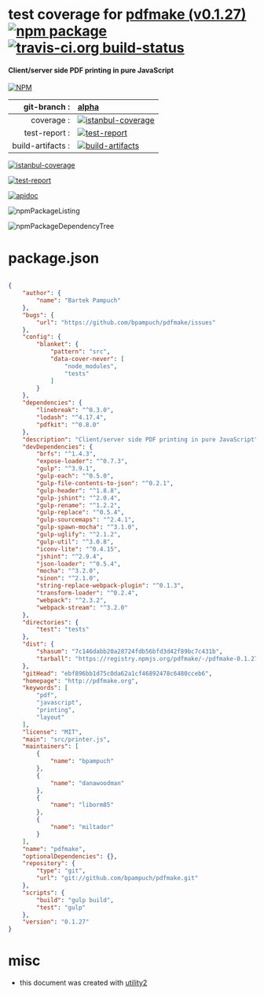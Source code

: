 # test coverage for  [pdfmake (v0.1.27)](http://pdfmake.org)  [![npm package](https://img.shields.io/npm/v/npmtest-pdfmake.svg?style=flat-square)](https://www.npmjs.org/package/npmtest-pdfmake) [![travis-ci.org build-status](https://api.travis-ci.org/npmtest/node-npmtest-pdfmake.svg)](https://travis-ci.org/npmtest/node-npmtest-pdfmake)
#### Client/server side PDF printing in pure JavaScript

[![NPM](https://nodei.co/npm/pdfmake.png?downloads=true&downloadRank=true&stars=true)](https://www.npmjs.com/package/pdfmake)

| git-branch : | [alpha](https://github.com/npmtest/node-npmtest-pdfmake/tree/alpha)|
|--:|:--|
| coverage : | [![istanbul-coverage](https://npmtest.github.io/node-npmtest-pdfmake/build/coverage.badge.svg)](https://npmtest.github.io/node-npmtest-pdfmake/build/coverage.html/index.html)|
| test-report : | [![test-report](https://npmtest.github.io/node-npmtest-pdfmake/build/test-report.badge.svg)](https://npmtest.github.io/node-npmtest-pdfmake/build/test-report.html)|
| build-artifacts : | [![build-artifacts](https://npmtest.github.io/node-npmtest-pdfmake/glyphicons_144_folder_open.png)](https://github.com/npmtest/node-npmtest-pdfmake/tree/gh-pages/build)|

[![istanbul-coverage](https://npmtest.github.io/node-npmtest-pdfmake/build/screenCapture.buildCi.browser.%252Ftmp%252Fbuild%252Fcoverage.lib.html.png)](https://npmtest.github.io/node-npmtest-pdfmake/build/coverage.html/index.html)

[![test-report](https://npmtest.github.io/node-npmtest-pdfmake/build/screenCapture.buildCi.browser.%252Ftmp%252Fbuild%252Ftest-report.html.png)](https://npmtest.github.io/node-npmtest-pdfmake/build/test-report.html)

[![apidoc](https://npmdoc.github.io/node-npmdoc-pdfmake/build/screenCapture.buildCi.browser.%252Ftmp%252Fbuild%252Fapidoc.html.png)](https://npmdoc.github.io/node-npmdoc-pdfmake/build/apidoc.html)

![npmPackageListing](https://npmtest.github.io/node-npmtest-pdfmake/build/screenCapture.npmPackageListing.svg)

![npmPackageDependencyTree](https://npmtest.github.io/node-npmtest-pdfmake/build/screenCapture.npmPackageDependencyTree.svg)



# package.json

```json

{
    "author": {
        "name": "Bartek Pampuch"
    },
    "bugs": {
        "url": "https://github.com/bpampuch/pdfmake/issues"
    },
    "config": {
        "blanket": {
            "pattern": "src",
            "data-cover-never": [
                "node_modules",
                "tests"
            ]
        }
    },
    "dependencies": {
        "linebreak": "^0.3.0",
        "lodash": "^4.17.4",
        "pdfkit": "^0.8.0"
    },
    "description": "Client/server side PDF printing in pure JavaScript",
    "devDependencies": {
        "brfs": "^1.4.3",
        "expose-loader": "^0.7.3",
        "gulp": "^3.9.1",
        "gulp-each": "^0.5.0",
        "gulp-file-contents-to-json": "^0.2.1",
        "gulp-header": "^1.8.8",
        "gulp-jshint": "^2.0.4",
        "gulp-rename": "^1.2.2",
        "gulp-replace": "^0.5.4",
        "gulp-sourcemaps": "^2.4.1",
        "gulp-spawn-mocha": "^3.1.0",
        "gulp-uglify": "^2.1.2",
        "gulp-util": "^3.0.8",
        "iconv-lite": "^0.4.15",
        "jshint": "^2.9.4",
        "json-loader": "^0.5.4",
        "mocha": "^3.2.0",
        "sinon": "^2.1.0",
        "string-replace-webpack-plugin": "^0.1.3",
        "transform-loader": "^0.2.4",
        "webpack": "^2.3.2",
        "webpack-stream": "^3.2.0"
    },
    "directories": {
        "test": "tests"
    },
    "dist": {
        "shasum": "7c146dabb20a28724fdb56bfd3d42f89bc7c431b",
        "tarball": "https://registry.npmjs.org/pdfmake/-/pdfmake-0.1.27.tgz"
    },
    "gitHead": "ebf896bb1d75c0da62a1cf46892478c6480cceb6",
    "homepage": "http://pdfmake.org",
    "keywords": [
        "pdf",
        "javascript",
        "printing",
        "layout"
    ],
    "license": "MIT",
    "main": "src/printer.js",
    "maintainers": [
        {
            "name": "bpampuch"
        },
        {
            "name": "danawoodman"
        },
        {
            "name": "liborm85"
        },
        {
            "name": "miltador"
        }
    ],
    "name": "pdfmake",
    "optionalDependencies": {},
    "repository": {
        "type": "git",
        "url": "git://github.com/bpampuch/pdfmake.git"
    },
    "scripts": {
        "build": "gulp build",
        "test": "gulp"
    },
    "version": "0.1.27"
}
```



# misc
- this document was created with [utility2](https://github.com/kaizhu256/node-utility2)
